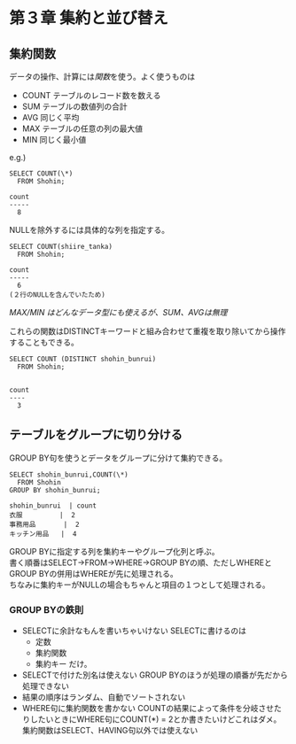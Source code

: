 # 第３章 集約と並び替え
## 集約関数
データの操作、計算には*関数*を使う。よく使うものは  
- COUNT テーブルのレコード数を数える
- SUM テーブルの数値列の合計
- AVG 同じく平均
- MAX テーブルの任意の列の最大値
- MIN 同じく最小値  

e.g.)  
~~~
SELECT COUNT(\*)
  FROM Shohin;

count
-----
  8
~~~  

NULLを除外するには具体的な列を指定する。  
~~~
SELECT COUNT(shiire_tanka)
  FROM Shohin;

count
-----
  6
(２行のNULLを含んでいたため)
~~~  

*MAX/MIN はどんなデータ型にも使えるが、SUM、AVGは無理*  

これらの関数はDISTINCTキーワードと組み合わせて重複を取り除いてから操作することもできる。  
~~~
SELECT COUNT (DISTINCT shohin_bunrui)
  FROM Shohin;


count
----
  3
~~~  

## テーブルをグループに切り分ける

GROUP BY句を使うとデータをグループに分けて集約できる。  
~~~
SELECT shohin_bunrui,COUNT(\*)
  FROM Shohin
GROUP BY shohin_bunrui;

shohin_bunrui  | count
衣服　　　　　 |  2
事務用品       |  2
キッチン用品   |  4
~~~  

GROUP BYに指定する列を集約キーやグループ化列と呼ぶ。  
書く順番はSELECT→FROM→WHERE→GROUP BYの順、ただしWHEREとGROUP BYの併用はWHEREが先に処理される。    
ちなみに集約キーがNULLの場合もちゃんと項目の１つとして処理される。  

### GROUP BYの鉄則

- SELECTに余計なもんを書いちゃいけない
  SELECTに書けるのは
  - 定数
  - 集約関数
  - 集約キー
  だけ。
- SELECTで付けた別名は使えない
  GROUP BYのほうが処理の順番が先だから処理できない
- 結果の順序はランダム、自動でソートされない
- WHERE句に集約関数を書かない
  COUNTの結果によって条件を分岐させたりしたいときにWHERE句にCOUNT(\*) = 2とか書きたいけどこれはダメ。
  集約関数はSELECT、HAVING句以外では使えない



